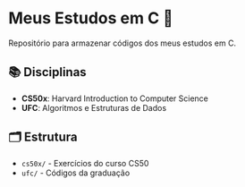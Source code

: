 # Meus Estudos em C 🚀
Repositório para armazenar códigos dos meus estudos em C.
## 📚 Disciplinas
- **CS50x**: Harvard Introduction to Computer Science
- **UFC**: Algoritmos e Estruturas de Dados
## 🗂️ Estrutura
- `cs50x/` - Exercícios do curso CS50
- `ufc/` - Códigos da graduação
